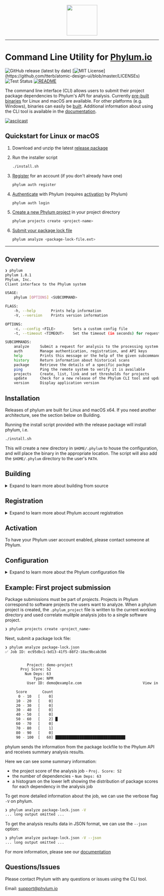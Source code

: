 <!-- markdownlint-disable-file MD033 - inline HTML is allowed here -->
<!-- markdownlint-disable-next-line MD041 - okay to NOT start file with top-level heading -->
<p align="center">
  <img height="100" src="https://phylum.io/logo/dark-bckg.svg">
</p>

---

# Command Line Utility for [Phylum.io](https://phylum.io)
  
![GitHub release (latest by date)](https://img.shields.io/github/v/release/phylum-dev/cli)
[![MIT License](https://img.shields.io/apm/l/atomic-design-ui.svg?)](https://github.com/tterb/atomic-design-ui/blob/master/LICENSEs)
![Test Status](https://github.com/phylum-dev/cli/actions/workflows/test.yml/badge.svg?branch=master)
[![README](https://img.shields.io/badge/docs-README-yellowgreen)](https://docs.phylum.io/docs/welcome)

The command line interface (CLI) allows users to submit their project package dependencies to Phylum's API for analysis. Currently [pre-built binaries](https://github.com/phylum-dev/cli/releases) for Linux and macOS are available. For other platforms (e.g. Windows), binaries can easily be [built](https://github.com/phylum-dev/cli#building). Additional information about using the CLI tool is available in the [documentation](https://docs.phylum.io/docs/welcome).

[![asciicast](https://asciinema.org/a/431262.svg)](https://asciinema.org/a/431262)

## Quickstart for Linux or macOS

1. Download and unzip the latest [release package](https://github.com/phylum-dev/cli/releases/latest/download/phylum-cli-release.zip)
2. Run the installer script

   ```sh
   ./install.sh
   ```

3. [Register](https://docs.phylum.io/docs/authentication) for an account (if you don't already have one)

   ```sh
   phylum auth register
   ```

4. [Authenticate](https://docs.phylum.io/docs/authentication) with Phylum (requires [activation](https://github.com/phylum-dev/cli/tree/development#activation) by Phylum)

   ```sh
   phylum auth login
   ```

5. [Create a new Phylum project](https://docs.phylum.io/docs/projects#creating-a-new-project) in your project directory

   ```sh
   phylum projects create <project-name>
   ```

6. [Submit your package lock file](https://docs.phylum.io/docs/analyzing-dependencies)

   ```sh
   phylum analyze <package-lock-file.ext>
   ```

---

## Overview

```sh
❯ phylum
phylum 1.0.1
Phylum, Inc.
Client interface to the Phylum system

USAGE:
    phylum [OPTIONS] <SUBCOMMAND>

FLAGS:
    -h, --help       Prints help information
    -V, --version    Prints version information

OPTIONS:
    -c, --config <FILE>        Sets a custom config file
    -t, --timeout <TIMEOUT>    Set the timeout (in seconds) for requests to the Phylum api

SUBCOMMANDS:
    analyze     Submit a request for analysis to the processing system
    auth        Manage authentication, registration, and API keys
    help        Prints this message or the help of the given subcommand(s)
    history     Return information about historical scans
    package     Retrieve the details of a specific packge
    ping        Ping the remote system to verify it is available
    projects    Create, list, link and set thresholds for projects
    update      Check for a new release of the Phylum CLI tool and update if one exists
    version     Display application version
```

## Installation

Releases of phylum are built for Linux and macOS x64. If you need another architecture, see the section below on Building.

Running the install script provided with the release package will install phylum, i.e.

```sh
./install.sh
```

This will create a new directory in `$HOME/.phylum` to house the configuration, and will place the binary in the appropriate location. The script will also add the `$HOME/.phylum` directory to the user's `PATH`.

## Building

<details>
  <summary>Expand to learn more about building from source</summary>
  
Phylum is written in Rust, so you'll need a recent Rust installation to build it (we tested with v1.58.0). [Install Rust](https://www.rust-lang.org/tools/install)

1. Clone repository

   ```sh
   git clone https://github.com/phylum-dev/cli
   ```

2. Run build and install scripts in cli/lib

   ```sh
   cd cli/lib
   bash build.sh
   bash install.sh
   ```

</details>

## Registration

<details>
  <summary>Expand to learn more about Phylum account registration</summary>

To register a user account, use the `auth register` subcommand to enter the user registration workflow where the Phylum tool will open a web browser to complete the process:

```sh
❯ phylum auth register

Please use browser window to complete login process
If browser window does not open, you can use the link below:
 <URL>
✅ Successfully registered a new account!
```

</details>

## Activation

To have your Phylum user account enabled, please contact someone at Phylum.
  
## Configuration

<details>
  <summary>Expand to learn more about the Phylum configuration file</summary>

Phylum uses a configuration file located at `$HOME/.phylum/settings.yaml`  
The `install.sh` script copies a default configuration file, but requires a token to communicate with the Phylum API. The `settings.yaml` file is automatically updated with the proper token value after a successful CLI login.  
The `offline_access` parameter in the `settings.yaml` file contains the API token. The following command can be used to retrieve your token value:  

```sh
grep "offline_access" $HOME/.phylum/settings.yaml | sed 's/  offline_access: //'
```

</details>

## Example: First project submission

Package submissions must be part of _projects_. Projects in Phylum correspond to software projects the users want to analyze. When a phylum project is created, the `.phylum_project` file is written to the current working directory and used correlate mulitple analysis jobs to a single software project.

```sh
❯ phylum projects create <project_name>
```

Next, submit a package lock file:

```sh
❯ phylum analyze package-lock.json
✅ Job ID: ec95dbc1-bd13-41f5-88f2-18ac9bcab3b6


          Project: demo-project                                            Label: uncategorized
       Proj Score: 52                                                       Date: 2021-07-23 15:30:42 UTC
         Num Deps: 63                                                     Job ID: ec95dbc1-bd13-41f5-88f2-18ac9bcab3b6
             Type: NPM                                                  Language: Javascript
          User ID: demo@example.com                            View in Phylum UI: https://app.phylum.io/ec95dbc1-bd13-41f5-88f2-18ac9bcab3b6

     Score       Count
      0 - 10   [    0]                                                                                  Project Score: 0.6
     10 - 20   [    0]                                                                        Malicious Code Risk MAL:   0
     20 - 30   [    0]                                                                         Vulnerability Risk VLN:   0
     30 - 40   [    0]                                                                           Engineering Risk ENG:   0
     40 - 50   [    0]                                                                                Author Risk AUT:   0
     50 - 60   [    2] █                                                                             License Risk LIC:   0
     60 - 70   [    0]
     70 - 80   [    1]
     80 - 90   [    0]
     90 - 100  [   60] ████████████████████████████████
```

phylum sends the information from the package lockfile to the Phylum API and receives summary analysis results.

Here we can see some summary information:

* the project score of the analysis job - `Proj. Score: 52`
* the number of dependencies - `Num Deps: 63`
* a histogram on the lower left showing the distribution of package scores for each dependency in the analysis job

To get more detailed information about the job, we can use the verbose flag `-V` on phylum.

```sh
❯ phylum analyze package-lock.json -V
... long output omitted ...
```

To get the analysis results data in JSON format, we can use the `--json` option:

```sh
❯ phylum analyze package-lock.json -V --json
... long output omitted ...
```

For more information, please see our [documentation](https://docs.phylum.io/docs)

## Questions/Issues

Please contact Phylum with any questions or issues using the CLI tool.

Email: <support@phylum.io>
